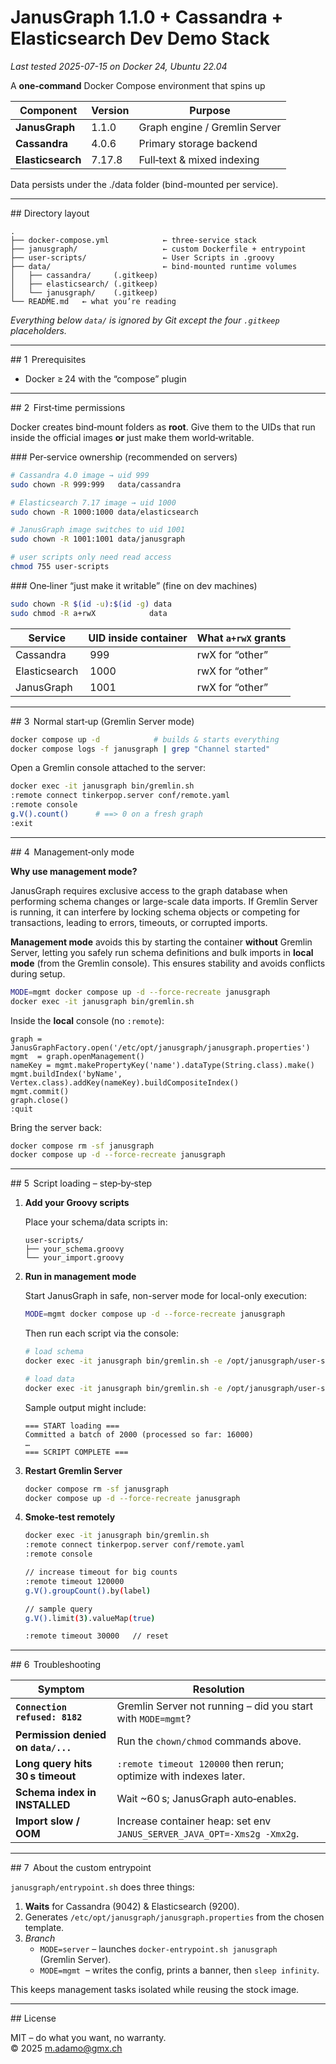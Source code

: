 
# JanusGraph 1.1.0 + Cassandra + Elasticsearch Dev Demo Stack
*Last tested 2025-07-15 on Docker 24, Ubuntu 22.04*

A **one‑command** Docker Compose environment that spins up

| Component       | Version | Purpose |
|-----------------|---------|---------|
| **JanusGraph**  | 1.1.0   | Graph engine / Gremlin Server |
| **Cassandra**   | 4.0.6   | Primary storage backend |
| **Elasticsearch** | 7.17.8 | Full‑text & mixed indexing |

 Data persists under the ./data folder (bind-mounted per service).

---

## Directory layout

```
.
├── docker-compose.yml            ← three‑service stack
├── janusgraph/                   ← custom Dockerfile + entrypoint
├── user-scripts/                 ← User Scripts in .groovy
├── data/                         ← bind‑mounted runtime volumes
│   ├── cassandra/     (.gitkeep)
│   ├── elasticsearch/ (.gitkeep)
│   └── janusgraph/    (.gitkeep)
└── README.md   ← what you’re reading
```

*Everything below `data/` is ignored by Git except the four `.gitkeep`
placeholders.*

---

## 1  Prerequisites

* Docker ≥ 24 with the “compose” plugin  


---

## 2  First‑time permissions

Docker creates bind‑mount folders as **root**. Give them to the UIDs that
run inside the official images **or** just make them world‑writable.

### Per‑service ownership (recommended on servers)

```bash
# Cassandra 4.0 image → uid 999
sudo chown -R 999:999   data/cassandra

# Elasticsearch 7.17 image → uid 1000
sudo chown -R 1000:1000 data/elasticsearch

# JanusGraph image switches to uid 1001
sudo chown -R 1001:1001 data/janusgraph

# user scripts only need read access
chmod 755 user-scripts
```

### One‑liner “just make it writable” (fine on dev machines)

```bash
sudo chown -R $(id -u):$(id -g) data
sudo chmod -R a+rwX            data
```

| Service | UID inside container | What `a+rwX` grants |
|---------|----------------------|---------------------|
| Cassandra | 999 | rwX for “other” |
| Elasticsearch | 1000 | rwX for “other” |
| JanusGraph | 1001 | rwX for “other” |

---

## 3  Normal start‑up (Gremlin Server mode)

```bash
docker compose up -d            # builds & starts everything
docker compose logs -f janusgraph | grep "Channel started"
```

Open a Gremlin console attached to the server:

```bash
docker exec -it janusgraph bin/gremlin.sh
:remote connect tinkerpop.server conf/remote.yaml
:remote console
g.V().count()      # ==> 0 on a fresh graph
:exit
```

---

## 4  Management‑only mode

**Why use management mode?**

JanusGraph requires exclusive access to the graph database when performing schema changes or large-scale data imports. If Gremlin Server is running, it can interfere by locking schema objects or competing for transactions, leading to errors, timeouts, or corrupted imports.

**Management mode** avoids this by starting the container **without** Gremlin Server, letting you safely run schema definitions and bulk imports in **local mode** (from the Gremlin console). This ensures stability and avoids conflicts during setup.


```bash
MODE=mgmt docker compose up -d --force-recreate janusgraph
docker exec -it janusgraph bin/gremlin.sh
```

Inside the **local** console (no `:remote`):

```gremlin
graph = JanusGraphFactory.open('/etc/opt/janusgraph/janusgraph.properties')
mgmt  = graph.openManagement()
nameKey = mgmt.makePropertyKey('name').dataType(String.class).make()
mgmt.buildIndex('byName', Vertex.class).addKey(nameKey).buildCompositeIndex()
mgmt.commit()
graph.close()
:quit
```

Bring the server back:

```bash
docker compose rm -sf janusgraph
docker compose up -d --force-recreate janusgraph
```

---

## 5  Script loading – step‑by‑step

1. **Add your Groovy scripts**

   Place your schema/data scripts in:

   ```
   user-scripts/
   ├── your_schema.groovy
   └── your_import.groovy
   ```

2. **Run in management mode**

   Start JanusGraph in safe, non-server mode for local-only execution:

   ```bash
   MODE=mgmt docker compose up -d --force-recreate janusgraph
   ```

   Then run each script via the console:

   ```bash
   # load schema
   docker exec -it janusgraph bin/gremlin.sh -e /opt/janusgraph/user-scripts/your_schema.groovy

   # load data
   docker exec -it janusgraph bin/gremlin.sh -e /opt/janusgraph/user-scripts/your_import.groovy
   ```

   Sample output might include:

   ```
   === START loading ===
   Committed a batch of 2000 (processed so far: 16000)
   …
   === SCRIPT COMPLETE ===
   ```

3. **Restart Gremlin Server**

   ```bash
   docker compose rm -sf janusgraph
   docker compose up -d --force-recreate janusgraph
   ```

4. **Smoke‑test remotely**

   ```bash
   docker exec -it janusgraph bin/gremlin.sh
   :remote connect tinkerpop.server conf/remote.yaml
   :remote console

   // increase timeout for big counts
   :remote timeout 120000
   g.V().groupCount().by(label)

   // sample query
   g.V().limit(3).valueMap(true)

   :remote timeout 30000   // reset
   ```


---

## 6  Troubleshooting

| Symptom | Resolution |
|---------|------------|
| **`Connection refused: 8182`** | Gremlin Server not running – did you start with `MODE=mgmt`? |
| **Permission denied on `data/...`** | Run the `chown/chmod` commands above. |
| **Long query hits 30 s timeout** | `:remote timeout 120000` then rerun; optimize with indexes later. |
| **Schema index in INSTALLED** | Wait ~60 s; JanusGraph auto‑enables. |
| **Import slow / OOM** | Increase container heap: set env `JANUS_SERVER_JAVA_OPT=-Xms2g -Xmx2g`. |

---

## 7  About the custom entrypoint

`janusgraph/entrypoint.sh` does three things:

1. **Waits** for Cassandra (9042) & Elasticsearch (9200).
2. Generates `/etc/opt/janusgraph/janusgraph.properties` from the chosen
   template.
3. *Branch*  
   * `MODE=server` – launches `docker-entrypoint.sh janusgraph` (Gremlin Server).  
   * `MODE=mgmt`  – writes the config, prints a banner, then `sleep infinity`.

This keeps management tasks isolated while reusing the stock image.


---

## License

MIT – do what you want, no warranty.  
© 2025 m.adamo@gmx.ch

